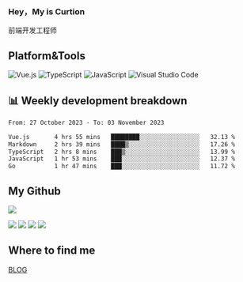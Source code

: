 ### Hey，My is Curtion
前端开发工程师
## Platform&Tools

![Vue.js](https://img.shields.io/badge/-Vue.js-4FC08D?style=flat-square&logo=Vue.js&logoColor=white)
![TypeScript](https://img.shields.io/badge/-TypeScript-007ACC?style=flat-square&logo=typescript&logoColor=white)
![JavaScript](https://img.shields.io/badge/-JavaScript-F7DF1E?style=flat-square&logo=javascript&logoColor=black)
![Visual Studio Code](https://img.shields.io/badge/-VSCode-007ACC?style=flat-square&logo=Visual-Studio-Code&logoColor=white)

## 📊 Weekly development breakdown

<!--START_SECTION:waka-->

```txt
From: 27 October 2023 - To: 03 November 2023

Vue.js       4 hrs 55 mins   ████████░░░░░░░░░░░░░░░░░   32.13 %
Markdown     2 hrs 39 mins   ████▒░░░░░░░░░░░░░░░░░░░░   17.26 %
TypeScript   2 hrs 8 mins    ███▒░░░░░░░░░░░░░░░░░░░░░   13.99 %
JavaScript   1 hr 53 mins    ███░░░░░░░░░░░░░░░░░░░░░░   12.37 %
Go           1 hr 47 mins    ███░░░░░░░░░░░░░░░░░░░░░░   11.72 %
```

<!--END_SECTION:waka-->

## My Github

![](http://github-profile-summary-cards.vercel.app/api/cards/profile-details?username=curtion&theme=nord_bright)

![](http://github-profile-summary-cards.vercel.app/api/cards/stats?username=curtion&theme=nord_bright)
![](http://github-profile-summary-cards.vercel.app/api/cards/productive-time?username=curtion&theme=nord_bright&utcOffset=8)
![](http://github-profile-summary-cards.vercel.app/api/cards/repos-per-language?username=curtion&theme=nord_bright)
![](http://github-profile-summary-cards.vercel.app/api/cards/most-commit-language?username=curtion&theme=nord_bright)

## Where to find me

[BLOG](https://blog.3gxk.net)
